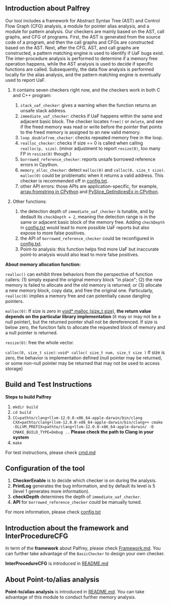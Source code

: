 Introduction about Palfrey
------------------
Our tool includes a framework for Abstract Syntax Tree (AST) and Control Flow Graph (CFG) analysis, a module for pointer alias analysis, and a module for pattern analysis. Our checkers are mainly based on the AST, call graphs, and CFG of programs. First, the AST is generated from the source code of a program, and then the call graphs and CFGs are constructed based on the AST. Next, after the CFG, AST, and call graphs are constructed, a pattern matching engine is used to identify if UaF bugs exist. The inter-procedure analysis is performed to determine if a memory free operation happens, while the AST analysis is used to decide if specific functions are called. Subsequently, the data flow analysis is performed locally for the alias analysis, and the pattern matching engine is eventually used to report UaF.

1.  It contains seven checkers right now, and the checkers work in both C and C++ program:

    1. `stack_uaf_checker`: gives a warning when the function returns an unsafe stack address. 
    2. `immediate_uaf_checker`: checks if UaF happens within the same and adjacent basic block. The checker locates `free()` or `delete`, and see if the freed memory was read or write before the pointer that points to the freed memory is assigned to an new valid memory. 
    3. `loop_doublefree_checker`: checks repeated memory free in the loop.
    4. `realloc_checker`: checks if size == 0 is called when calling `realloc(p, size)`. (minor adjustment to report `resize(0)`, too many FP in `resize(0)` though.)
    5. `borrowed_reference_checker`: reports unsafe borrowed reference errors in Cpython.
    6. `memory_alloc_checker`: detect `malloc(0)` and `calloc(0, size_t size)`. `malloc(0)` could be problematic when it returns a valid address. This checker is recommended off in [config.txt](./tests/config.txt). 
    7. other API errors: those APIs are application-specific, for example, [array.fromstring in CPython](https://bugs.python.org/issue24613) and [PySlice_GetIndicesEx in CPython](https://bugs.python.org/issue27867).
    
2.  Other functions:

    1. the detection depth of `immediate_uaf_checker` is tunable, and by dedault its `checkDepth = 2`, meaning the detection range is in the same or adjacent basic block of the memory free. Adding `checkDepth` in [config.txt](./tests/config.txt) would lead to more possible UaF reports but also expose to more false positives. 
    2. the API of `borrowed_reference_checker` could be reconfigured in [config.txt](./tests/config.txt). 
    3. Point-to analysis: this function helps find more UaF but inaccurate point-to analysis would also lead to more false positives.

**About memory allocation function:**

`realloc()` can exhibit three behaviors from the perspective of function callers: (1) simply expand the original memory block "in place"; (2) the new memory is failed to allocate and the old memory is returned; or (3) allocate a new memory block, copy data, and free the original one. Particularly, `realloc(0)` implies a memory free and can potentially cause dangling pointers. 

`malloc(0)`: If size is zero in [void* malloc (size_t size)](https://cplusplus.com/reference/cstdlib/malloc/?kw=malloc), **the return value depends on the particular library implementation** (it may or may not be a null pointer), but the returned pointer shall not be dereferenced. If size is below zero, the function fails to allocate the requested block of memory and a null pointer is returned. 


`resize(0)`: free the whole vector.

`calloc(0, size_t size)`: `void* calloc( size_t num, size_t size )` If size is zero, the behavior is implementation defined (null pointer may be returned, or some non-null pointer may be returned that may not be used to access storage) 



Build and Test Instructions
------------------

**Steps to build Palfrey**

1. `mkdir build`
2. `cd build`
3. `CC=pathto/clang+llvm-12.0.0-x86_64-apple-darwin/bin/clang CXX=pathto/clang+llvm-12.0.0-x86_64-apple-darwin/bin/clang++ cmake -DLLVM_PREFIX=pathto/clang+llvm-12.0.0-x86_64-apple-darwin/ -D CMAKE_BUILD_TYPE=Debug ..` **Please check the path to Clang in your system**
4. `make`

For test instructions, please check [cmd.md](./doc/cmd.md)

Configuration of the tool
------------------
1. **CheckerEnable** is to decide which checker is on during the analysis.
2. **PrintLog** generates the bug imformation, and by default its level is 5 (level 1 generates more information). 
3. **checkDepth** determines the depth of `immediate_uaf_checker`. 
4. **API** for `borrowed_reference_checker` could be manually tuned.

For more information, please check [config.txt](./tests/config.txt)

Introduction about the framework and InterProcedureCFG
------------------
In term of the **framework** about Palfrey, please check [Framework.md](./doc/Framework.md). You can further take advantage of the `BasicChecker` to design your own checker. 

**InterProcedureCFG** is introduced in [README.md](./include/CFG/README.md)

About Point-to/alias analysis 
------------------
**Point-to/alias analysis** is introduced in [README.md](./include/P2A/README.md). You can take advantage of this module to conduct further memory analysis. 
